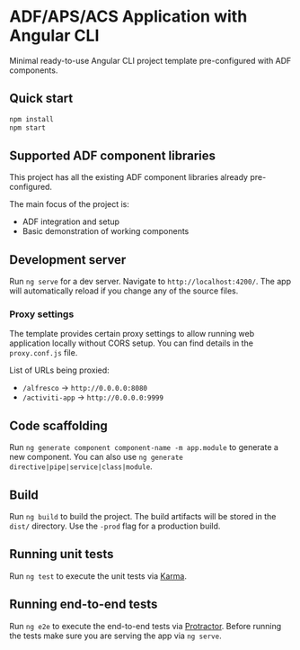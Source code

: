 # ADF/APS/ACS Application with Angular CLI

Minimal ready-to-use Angular CLI project template pre-configured with ADF components.

## Quick start

```sh
npm install
npm start
```

## Supported ADF component libraries

This project has all the existing ADF component libraries already pre-configured.

The main focus of the project is:

- ADF integration and setup
- Basic demonstration of working components

## Development server

Run `ng serve` for a dev server. Navigate to `http://localhost:4200/`. The app will automatically reload if you change any of the source files.

### Proxy settings

The template provides certain proxy settings to allow running web application locally without CORS setup.
You can find details in the `proxy.conf.js` file.

List of URLs being proxied:

- `/alfresco` -> `http://0.0.0.0:8080`
- `/activiti-app` -> `http://0.0.0.0:9999`

## Code scaffolding

Run `ng generate component component-name -m app.module` to generate a new component. You can also use `ng generate directive|pipe|service|class|module`.

## Build

Run `ng build` to build the project. The build artifacts will be stored in the `dist/` directory. Use the `-prod` flag for a production build.

## Running unit tests

Run `ng test` to execute the unit tests via [Karma](https://karma-runner.github.io).

## Running end-to-end tests

Run `ng e2e` to execute the end-to-end tests via [Protractor](http://www.protractortest.org/).
Before running the tests make sure you are serving the app via `ng serve`.
